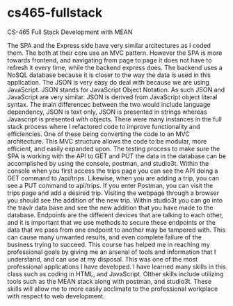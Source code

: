 # cs465-fullstack
CS-465 Full Stack Development with MEAN

The SPA and the Express side have very similar arcitectures as I coded them. The both at their core use an MVC pattern. However the SPA is more towards frontend, and navigating from page to page it does not have to refresh it every time, while the backend express does. The backend uses a NoSQL database because it is closer to the way the data is used in this application. The JSON is very easy do deal with because we are using JavaScript. JSON stands for JavaScript Object Notation. As such JSON and JavaScript are very similar. JSON is derived from JavaScript object literal syntax. The main differencec between the two would include language dependency, JSON is text only, JSON is presented in strings whereas Javascript is presented with objects. There were many instances in the full stack process where I refactored code to improve functionality and efficiencies. One of these being converting the code to an MVC architecture. This MVC structure allows the code to be modular, more efficient, and easily expanded upon. The testing process to make sure the SPA is working with the API to GET and PUT the data in the database can be accomplished by using the console, postman, and studio3t. Within the console when you first access the trips page you can see the API doing a GET command to /api/trips. Likewise, when you are adding a trip, you can see a PUT command to api/trips. If you enter Postman, you can visit the trips page and add a desired trip. Visiting the webpage through a browser you should see the addition of the new trip. Within studio3t you can go into the travlr data base and see the new addition that you have made to the database. Endpoints are the different devices that are talking to each other, and it is important that we use methods to secure these endpoints or the data that we pass from one endpoint to another may be tampered with. This can cause many unwanted results, and even complete failure of the business trying to succeed. This course has helped me in reaching my professional goals by giving me an arsenal of tools and information that I understand, and can use at my disposal. This was one of the most professional applications I have developed. I have learned many skills in this class such as coding in HTML, and JavaScript. OIther skills include utilizing tools such as the MEAN stack along with postman, and studio3t. These skills will allow me to more easily acclimate to the professional workplace with respect to web development.
